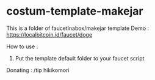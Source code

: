 # costum-template-makejar

This is a folder of faucetinabox/makejar template
Demo : https://localbitcoin.id/faucet/doge

How to use :
1. Put the template default folder to your faucet script


Donating : /tip hikikomori
